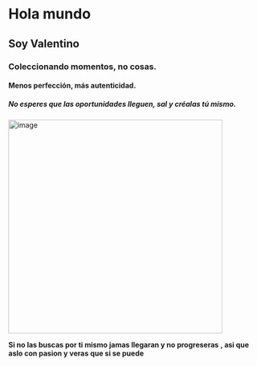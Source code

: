 # Hola mundo
## Soy Valentino
### Coleccionando momentos, no cosas.
#### Menos perfección, más autenticidad.
##### No esperes que las oportunidades lleguen, sal y créalas tú mismo.
<img width="426" height="426" alt="image" src="https://github.com/user-attachments/assets/bce347ca-ee8b-4682-b1c4-40110141d4bb" />




**Si no las buscas por ti mismo jamas llegaran y no progreseras**
**, asi que aslo con pasion y veras que si se puede**





